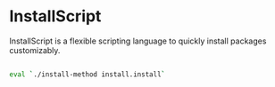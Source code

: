 # InstallScript

InstallScript is a flexible scripting language to quickly install packages customizably.

```bash

eval `./install-method install.install`

```
